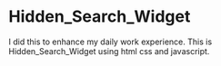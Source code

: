 # Hidden_Search_Widget
I did this to enhance my daily work experience. This is Hidden_Search_Widget using html css and javascript. 
